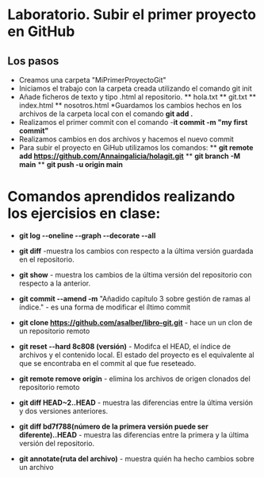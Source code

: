 # Laboratorio. Subir el primer proyecto en GitHub

## Los pasos
* Creamos una carpeta "MiPrimerProyectoGit"
* Iniciamos el trabajo con la carpeta creada utilizando el comando git init
* Añade ficheros de texto y tipo .html al repositorio. 
** hola.txt
** git.txt
** index.html
** nosotros.html
*Guardamos los cambios hechos en los archivos de la carpeta local con el comando __git add .__
* Realizamos el primer commit con el comando -__it commit -m "my first commit"__
* Realizamos cambios en dos archivos y hacemos el nuevo commit
* Para subir el proyecto en GiHub utilizamos los comandos:
** __git remote add https://github.com/Annaingalicia/holagit.git__
** __git branch -M main__
** __git push -u origin main__

# Comandos aprendidos realizando los ejercisios en clase:

* __git log --oneline --graph --decorate --all__

* __git diff__ -muestra los cambios con respecto a la última versión guardada en el repositorio.

* __git show__ - muestra los cambios de la última versión del repositorio con respecto a la anterior.

* __git commit --amend -m__ "Añadido capítulo 3 sobre gestión de ramas al índice." - es una forma de modificar el íltimo commit

* __git clone https://github.com/asalber/libro-git.git__ - hace un un clon de un repositorio remoto

* __git reset --hard 8c808 (versión)__ - Modifca el HEAD, el índice de archivos y el contenido local. El estado del proyecto es el equivalente al que se encontraba en el commit al que fue reseteado.

* __git remote remove origin__ - elimina los archivos de origen clonados del repositorio remoto

* __git diff HEAD~2..HEAD__ - muestra las diferencias entre la última versión y dos versiones anteriores.

* __git diff bd7f788(número de la primera versión puede ser diferente)..HEAD__ - muestra las diferencias entre la primera y la última versión del repositorio.

* __git annotate(ruta del archivo)__ - muestra quién ha hecho cambios sobre un archivo

